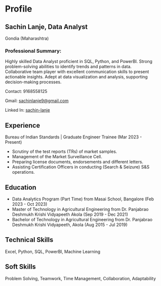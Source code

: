 # Profile
## Sachin Lanje, Data Analyst
Gondia (Maharashtra)
### Professional Summary: 
Highly skilled Data Analyst proficient in SQL, Python, and PowerBI. Strong problem-solving abilities to identify trends and patterns in data. Collaborative team player with excellent communication skills to present actionable insights. Adept at data visualization and analysis, supporting decision-making processes.

Contact: 9168558125

Gmail: sachinlanje9@gmail.com

Linked In: [sachin-lanje](https://www.linkedin.com/in/sachin-lanje/)

## Experience
Bureau of Indian Standards | Graduate Engineer Trainee
(Mar 2023 - Present)

* Scrutiny of the test reports (TRs) of market samples.
* Management of the Market Surveillance Cell.
* Preparing license documents, endorsements and different letters.
* Assisting Certification Officers in conducting (Search & Seizure) S&S operations.


## Education

* Data Analytics Program (Part Time) from Masai School, Bangalore (Feb 2023 - Oct 2023)
* Master of Technology in Agricultural Engineering from Dr. Panjabrao Deshmukh Krishi Vidyapeeth Akola (Sep 2019 - Dec 2021)
* Bachelor of Technology in Agricultural Engineering from Dr. Panjabrao Deshmukh Krishi Vidyapeeth, Akola (Aug 2015 - Jul 2019)

## Technical Skills
Excel, Python, SQL, PowerBI, Machine Learning

## Soft Skills
Problem Solving,
Teamwork,
Time Management,
Collaboration,
Adaptability
